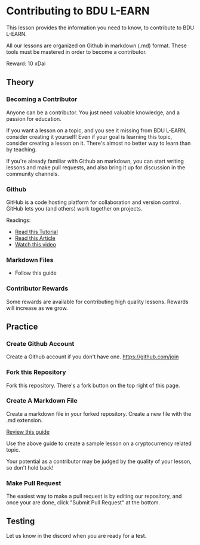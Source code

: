 # Contributing to BDU L-EARN
This lesson provides the information you need to know, to contribute to BDU L-EARN.

All our lessons are organized on Github in markdown (.md) format. These tools must be mastered in order to become a contributor.

Reward: 10 xDai



## Theory

### Becoming a Contributor
Anyone can be a contributor. You just need valuable knowledge, and a passion for education.

If you want a lesson on a topic, and you see it missing from BDU L-EARN, consider creating it yourself! Even if your goal is learning this topic, consider creating a lesson on it. There's almost no better way to learn than by teaching.

If you're already familiar with Github an markdown, you can start writing lessons and make pull requests, and also bring it up for discussion in the community channels.  

### Github

GitHub is a code hosting platform for collaboration and version control. GitHub lets you (and others) work together on projects.

Readings:
* [Read this Tutorial](https://www.w3schools.com/whatis/whatis_github.asp)
* [Read this Article](https://www.howtogeek.com/180167/htg-explains-what-is-github-and-what-do-geeks-use-it-for/)
* [Watch this video](https://www.youtube.com/watch?v=w3jLJU7DT5E)


### Markdown Files

* Follow this guide

### Contributor Rewards

Some rewards are available for contributing high quality lessons. Rewards will increase as we grow.  

## Practice
### Create Github Account
Create a Github account if you don't have one.
https://github.com/join

### Fork this Repository
Fork this repository. There's a fork button on the top right of this page.

### Create A Markdown File
Create a markdown file in your forked repository. Create a new file with the .md extension.

[Review this guide](https://guides.github.com/features/mastering-markdown/)

Use the above guide to create a sample lesson on a cryptocurrency related topic.

Your potential as a contributor may be judged by the quality of your lesson, so don't hold back!


### Make Pull Request
The easiest way to make a pull request is by editing our repository, and once your are done, click "Submit Pull Request" at the bottom.

## Testing
Let us know in the discord when you are ready for a test.
